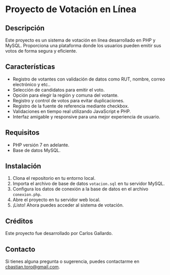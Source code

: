 # Proyecto de Votación en Línea

## Descripción

Este proyecto es un sistema de votación en línea desarrollado en PHP y MySQL.
Proporciona una plataforma donde los usuarios pueden emitir sus votos de forma segura y eficiente.

## Características

- Registro de votantes con validación de datos como RUT, nombre, correo electrónico y etc..
- Selección de candidatos para emitir el voto.
- Opción para elegir la región y comuna del votante.
- Registro y control de votos para evitar duplicaciones.
- Registro de la fuente de referencia mediante checkbox.
- Validaciones en tiempo real utilizando JavaScript e PHP.
- Interfaz amigable y responsive para una mejor experiencia de usuario.

## Requisitos

- PHP versión 7 en adelante.
- Base de datos MySQL.

## Instalación

1. Clona el repositorio en tu entorno local.
2. Importa el archivo de base de datos `votacion.sql` en tu servidor MySQL.
3. Configura los datos de conexión a la base de datos en el archivo `conexion.php`.
4. Abre el proyecto en tu servidor web local.
5. ¡Listo! Ahora puedes acceder al sistema de votación.

## Créditos

Este proyecto fue desarrollado por Carlos Gallardo.

## Contacto

Si tienes alguna pregunta o sugerencia, puedes contactarme en cbastian.toro@gmail.com.